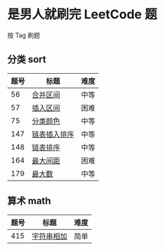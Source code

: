 # 是男人就刷完 LeetCode 题

按 Tag 刷题

## 分类 sort

| 题号 | 标题     | 难度 |
| ---- | -------- | ---- |
| 56   | [合并区间](https://github.com/StarShi/Big-Monster/blob/master/source/leet-code/doc/%E5%90%88%E5%B9%B6%E5%8C%BA%E9%97%B4.md) | 中等 |
| 57   | [插入区间](https://github.com/StarShi/Big-Monster/blob/master/source/leet-code/doc/%E6%8F%92%E5%85%A5%E5%8C%BA%E9%97%B4.md) | 困难 |
| 75   | [分类颜色](https://github.com/StarShi/Big-Monster/blob/master/source/leet-code/doc/%E5%88%86%E7%B1%BB%E9%A2%9C%E8%89%B2.md) | 中等 |
| 147  | [链表插入排序](https://github.com/StarShi/Big-Monster/blob/master/source/leet-code/doc/%e9%93%be%e8%a1%a8%e6%8f%92%e5%85%a5%e6%8e%92%e5%ba%8f.md) | 中等 |
| 148  | [链表排序](https://github.com/StarShi/Big-Monster/blob/master/source/leet-code/doc/%E9%93%BE%E8%A1%A8%E6%8E%92%E5%BA%8F.md) | 中等 |
| 164  | [最大间距](https://github.com/StarShi/Big-Monster/blob/master/source/leet-code/doc/%e6%9c%80%e5%a4%a7%e9%97%b4%e8%b7%9d.md) | 困难 |
| 179  | [最大数](https://github.com/StarShi/Big-Monster/blob/master/source/leet-code/doc/%e6%9c%80%e5%a4%a7%e6%95%b0.md) | 中等 |

## 算术 math

| 题号 | 标题     | 难度 |
| ---- | -------- | ---- |
| 415   | [字符串相加](https://github.com/StarShi/Big-Monster/blob/master/source/leet-code/doc/%e5%ad%97%e7%ac%a6%e4%b8%b2%e7%9b%b8%e5%8a%a0.md) | 简单 |